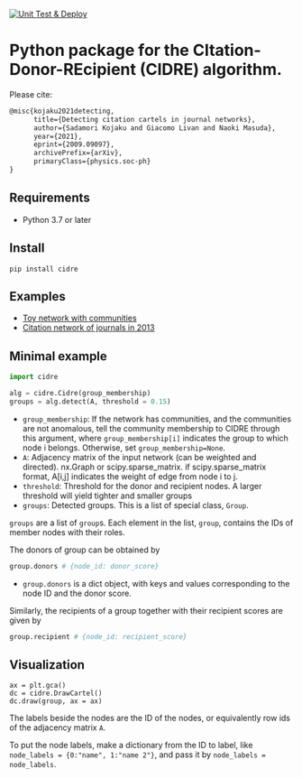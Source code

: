 [![Unit Test & Deploy](https://github.com/skojaku/cidre/actions/workflows/main.yml/badge.svg)](https://github.com/skojaku/cidre/actions/workflows/main.yml)
# Python package for the CItation-Donor-REcipient (CIDRE) algorithm.

Please cite:

```latex
@misc{kojaku2021detecting,
      title={Detecting citation cartels in journal networks}, 
      author={Sadamori Kojaku and Giacomo Livan and Naoki Masuda},
      year={2021},
      eprint={2009.09097},
      archivePrefix={arXiv},
      primaryClass={physics.soc-ph}
}
```

## Requirements
- Python 3.7 or later

## Install

```
pip install cidre
```

## Examples
- [Toy network with communities](examples/example.ipynb)
- [Citation network of journals in 2013](examples/example2.ipynb)

## Minimal example

```python
import cidre

alg = cidre.Cidre(group_membership)
groups = alg.detect(A, threshold = 0.15)
```
- `group_membership`: If the network has communities, and the communities are not anomalous, tell the community membership to CIDRE through this argument, where `group_membership[i]` indicates the group to which node i belongs. Otherwise, set `group_membership=None`.
- `A`: Adjacency matrix of the input network (can be weighted and directed). nx.Graph or scipy.sparse_matrix. if scipy.sparse_matrix format, A[i,j] indicates the weight of edge from node i to j.
- `threshold`: Threshold for the donor and recipient nodes. A larger threshold will yield tighter and smaller groups
- `groups`: Detected groups. This is a list of special class, `Group`.

`groups` are a list of `group`s. Each element in the list, `group`, contains the IDs of member nodes with their roles. 

The donors of  group can be obtained by
```python
group.donors # {node_id: donor_score}
```
- `group.donors` is a dict object, with keys and values corresponding to the node ID and the donor score.

Similarly, the recipients of a group together with their recipient scores are given by
```python
group.recipient # {node_id: recipient_score}
```

## Visualization

```
ax = plt.gca()
dc = cidre.DrawCartel()
dc.draw(group, ax = ax)
```

The labels beside the nodes are the ID of the nodes, or equivalently row ids of the adjacency matrix `A`.

To put the node labels, make a dictionary from the ID to label, like `node_labels = {0:"name", 1:"name 2"}`, and pass it by `node_labels = node_labels`.

